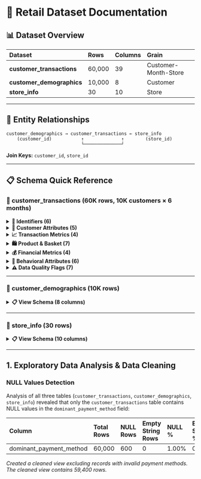 # 🛒 Retail Dataset Documentation

## 📊 Dataset Overview

|Dataset|Rows|Columns|Grain|
|:---|:---|:---|:---|
|**customer_transactions**|60,000|39|Customer-Month-Store|
|**customer_demographics**|10,000|8|Customer|
|**store_info**|30|10|Store|

---

## 🔗 Entity Relationships

```
customer_demographics → customer_transactions ← store_info
    (customer_id)           ↑              ↑        (store_id)
                            └──────────────┘
```

**Join Keys:** `customer_id`, `store_id`

---

## 📋 Schema Quick Reference

### 🧾 customer_transactions (60K rows, 10K customers × 6 months)

<details>
<summary><b>🔑 Identifiers (6)</b></summary>

- `customer_id`, `month`, `store_id`, `store_name`, `city`, `province`
</details>

<details>
<summary><b>👤 Customer Attributes (5)</b></summary>

- `customer_segment` (Regular, Occasional, VIP)
- `is_loyalty_member`, `customer_tenure_months`, `household_size`, `income_bucket` (<50k, 50-100k, >100k)
</details>

<details>
<summary><b>📈 Transaction Metrics (4)</b></summary>

- `orders_count`, `morning_orders`, `midday_orders`, `evening_orders`
</details>

<details>
<summary><b>🛍️ Product & Basket (7)</b></summary>

- `distinct_products`, `unit_prices`, `quantities`, `line_subtotals`
- `basket_size_unique`, `avg_unit_price`, `items_value_sum`
</details>

<details>
<summary><b>💰 Financial Metrics (4)</b></summary>

- `month_subtotal`, `month_discount`, `month_tax`, `month_total`
</details>

<details>
<summary><b>🎯 Behavioral Attributes (6)</b></summary>

- `top_category`, `dominant_payment_method` (Credit/Debit/Cash/Mobile)
- `promotion_applied`, `season`, `has_back_to_school`, `big_customer`
</details>

<details>
<summary><b>⚠️ Data Quality Flags (7)</b></summary>

- `data_errors`, `dominant_payment_method_error`, `unit_prices_error`
- `store_name_error`, `month_error`, `subtotal_error`, `duplicate_error`
</details>

---

### 👥 customer_demographics (10K rows)

<details>
<summary><b>📋 View Schema (8 columns)</b></summary>

|Field|Description|
|:---|:---|
|`customer_id` 🔑|Unique identifier|
|`customer_segment`|Regular / Occasional / VIP|
|`is_loyalty_member`|Boolean|
|`household_size`|Number of people|
|`income_bucket`|<50k / 50-100k / >100k|
|`customer_tenure_months`|Months since first purchase|
|`age`|Years|
|`gender`|M / F / Other|

</details>

---

### 🏪 store_info (30 rows)

<details>
<summary><b>📋 View Schema (10 columns)</b></summary>

|Field|Description|
|:---|:---|
|`store_id` 🔑|Unique identifier|
|`store_name`, `city`, `province`|Location|
|`lat`, `lon`|Coordinates|
|`store_size_sqft`|Square footage|
|`num_employees`|Staff count|
|`store_type`|Neighborhood / Superstore / Express|
|`avg_daily_customers`|Daily traffic|

</details>

---

## 1. Exploratory Data Analysis & Data Cleaning

### NULL Values Detection

Analysis of all three tables (`customer_transactions`, `customer_demographics`, `store_info`) revealed that only the `customer_transactions` table contains NULL values in the `dominant_payment_method` field:

| Column | Total Rows | NULL Rows | Empty String Rows | NULL % | Empty String % |
|:---|:---|:---|:---|:---|:---|
| dominant_payment_method | 60,000 | 600 | 0 | 1.00% | 0.00% |

*Created a cleaned view excluding records with invalid payment methods. The cleaned view contains 59,400 rows.*
